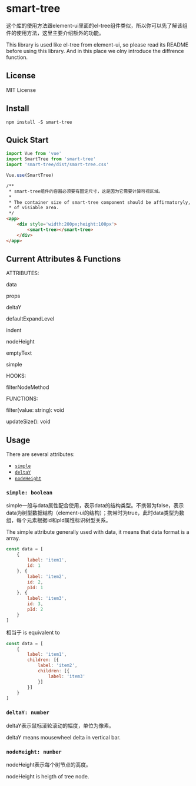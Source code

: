 # smart-tree

这个库的使用方法跟element-ui里面的el-tree组件类似，所以你可以先了解该组件的使用方法，这里主要介绍额外的功能。

This library is used like el-tree from element-ui, so please read its README before using this library. And in this place we olny introduce the diffrence function.

## License

MIT License

## Install
```
npm install -S smart-tree
```

## Quick Start
``` javascript
import Vue from 'vue'
import SmartTree from 'smart-tree'
import 'smart-tree/dist/smart-tree.css'

Vue.use(SmartTree)
```

``` html
/**
 * smart-tree组件的容器必须要有固定尺寸，这是因为它需要计算可视区域。
 *
 * The container size of smart-tree component should be affirmatoryly, because we must calculate the size
 * of visiable area.
 */
<app>
    <div style='width:200px;height:100px'>
        <smart-tree></smart-tree>
    </div>
</app>
```

## Current Attributes & Functions

ATTRIBUTES:

data

props

deltaY

defaultExpandLevel

indent

nodeHeight

emptyText

simple

HOOKS:

filterNodeMethod

FUNCTIONS:

filter(value: string): void

updateSize(): void

## Usage

There are several attributes:

- [`simple`](#simple)
- [`deltaY`](#deltaY)
- [`nodeHeight`](#nodeHeight)

### <a id="simple"></a> `simple: boolean`

simple一般与data属性配合使用，表示data的结构类型。不携带为false，表示data为树型数据结构（element-ui的结构）；携带时为true，此时data类型为数组，每个元素根据id和pId属性标识树型关系。

The simple attribute generally used with data, it means that data format is a array.

``` javascript
const data = [
    {
        label: 'item1',
        id: 1
    }, {
        label: 'item2',
        id: 2,
        pId: 1
    }, {
        label: 'item3',
        id: 3,
        pId: 2
    }
]
```

相当于
is equivalent to

``` javascript
const data = [
    {
        label: 'item1',
        children: [{
            label: 'item2',
            children: [{
                label: 'item3'
            }]
        }]
    }
]
```

### <a id="deltaY"></a> `deltaY: number`

deltaY表示鼠标滚轮滚动的幅度，单位为像素。

deltaY means mousewheel delta in vertical bar.

### <a id="nodeHeight"></a> `nodeHeight: number`

nodeHeight表示每个树节点的高度。

nodeHeight is heigth of tree node.
